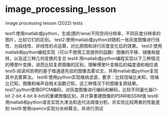 # image_processing_lesson
image processing lesson (2022) tests

test1:使用matlab或python，生成(图片lena)不同空间分辨率、不同灰度分辨率的图片，比较它们的区别。
test2:使用matlab或python对随机一张灰度图像进行线性、分段线性、非线性的点运算，对比原图和进行灰度变化后的效果。
test3:使用matlab和python编程实现（可以不使用工具提供的函数）图像的平移、镜像和旋转，以及这三种几何变换的复合
test4:用matlab或python编程实现以下三种情况的傅里叶变换，进而比较复原图像的区别，理解傅里叶变换后的幅度谱和相位谱
test5:阅读何凯明的基于暗通道先验的图像去雾论文，并用matlab或python复现其中去雾算法。
test6:使用python实现维纳滤波，要求：比较信噪比未知，信噪比已知，图像和噪声自相关函数已知，这三种情况下的图像复原结果。
test7:python使用DPCM编码，对灰度图像进行编码和解码，比较不同量化器(1-bit 2-bit 4-bit 8-bit)的重建图像区别，并计算重建图像的PSNR和SSIM值
test8:用matlab和python语言实现大津法和迭代法阈值分割，并实验比较两者的性能差别
test9:使用opencv实现分水岭算法，并进行测试
